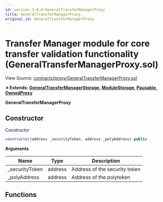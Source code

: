```yaml
---
id: version-3.0.0-GeneralTransferManagerProxy
title: GeneralTransferManagerProxy
original_id: GeneralTransferManagerProxy
---
```


# Transfer Manager module for core transfer validation functionality (GeneralTransferManagerProxy.sol)

View Source: [contracts/proxy/GeneralTransferManagerProxy.sol](../../contracts/proxy/GeneralTransferManagerProxy.sol)

**↗ Extends: [GeneralTransferManagerStorage](GeneralTransferManagerStorage.md), [ModuleStorage](ModuleStorage.md), [Pausable](Pausable.md), [OwnedProxy](OwnedProxy.md)**

**GeneralTransferManagerProxy**

## Constructor

Constructor

```js
constructor(address _securityToken, address _polyAddress) public
```

**Arguments**

| Name        | Type           | Description  |
| ------------- |------------- | -----|
| _securityToken | address | Address of the security token | 
| _polyAddress | address | Address of the polytoken | 

## Functions

